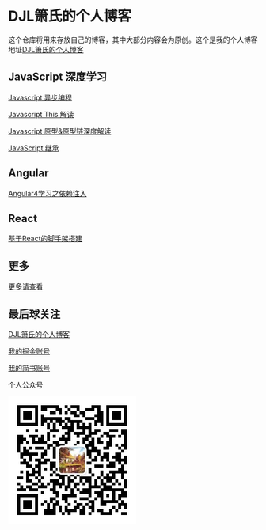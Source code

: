 # DJL箫氏的个人博客

这个仓库将用来存放自己的博客，其中大部分内容会为原创。这个是我的个人博客地址[DJL箫氏的个人博客](http://djl.pub)

## JavaScript 深度学习
[Javascript 异步编程](https://github.com/djlxiaoshi/blog/issues/1)

[Javascript This 解读](https://github.com/djlxiaoshi/blog/issues/3)

[Javascript 原型&原型链深度解读](https://github.com/djlxiaoshi/blog/issues/5)

[JavaScript 继承](https://github.com/djlxiaoshi/blog/issues/6)

## Angular

[Angular4学习之依赖注入](https://github.com/djlxiaoshi/blog/issues/2)

## React
[基于React的脚手架搭建](https://github.com/djlxiaoshi/blog/issues/4)

## 更多
[更多请查看](https://github.com/djlxiaoshi/blog/tree/master/source/_posts)

## 最后球关注
[DJL箫氏的个人博客](http://djl.pub/)

[我的掘金账号](https://juejin.im/user/57183fcac4c9710054bc2fcf)

[我的简书账号](https://www.jianshu.com/u/d8657fcf1678)

个人公众号

![个人公众号](./source/images/xiaoshi-xiaowu.jpg)




